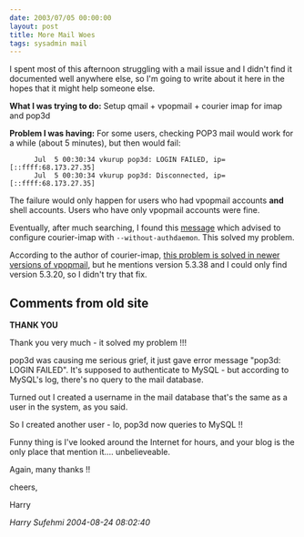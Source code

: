 ```yaml
---
date: 2003/07/05 00:00:00
layout: post
title: More Mail Woes
tags: sysadmin mail
---
```


I spent most of this afternoon struggling with a mail issue and I didn't find it documented well anywhere else, so I'm going to write about it here in the hopes that it might help someone else.

**What I was trying to do:** Setup qmail + vpopmail + courier imap for imap and pop3d

**Problem I was having:** For some users, checking POP3 mail would work for a while (about 5 minutes), but then would fail: 

          Jul  5 00:30:34 vkurup pop3d: LOGIN FAILED, ip=[::ffff:68.173.27.35]
          Jul  5 00:30:34 vkurup pop3d: Disconnected, ip=[::ffff:68.173.27.35]

The failure would only happen for users who had vpopmail accounts **and** shell accounts. Users who have only vpopmail accounts were fine.

Eventually, after much searching, I found this [message](http://bluedot.net/mail/archive/read.php?f=2&amp;i=10881&amp;t=10880) which advised to configure courier-imap with `--without-authdaemon`. This solved my problem.

According to the author of courier-imap, [this problem is solved in newer versions of vpopmail](http://sourceforge.net/mailarchive/forum.php?thread_id=2388144&amp;forum_id=33081), but he mentions version 5.3.38 and I could only find version 5.3.20, so I didn't try that fix.

<div id="comment-box">
<h2>Comments from old site</h2>

<div class="one-comment">
<p><b>THANK YOU</b></p>
<p>
Thank you very much - it solved my problem !!!
</p>
<p>
pop3d was causing me serious grief, it just gave error message "pop3d: LOGIN FAILED". It's supposed to authenticate to MySQL - but according to MySQL's log, there's no query to the mail database.
</p>

<p>
Turned out I created a username in the mail database that's the same as a user in the system, as you said.
</p>

<p>
So I created another user - lo, pop3d now queries to MySQL !!
</p>

<p>
Funny thing is I've looked around the Internet for hours, and your blog is the only place that mention it.... unbelieveable.
</p>

<p>
Again, many thanks !!
</p>

<p>
cheers,
</p>

<p>
Harry
</p>
<address class="signature">
<span class="author">Harry Sufehmi</span>
<span class="date">2004-08-24 08:02:40</span>
</address>
</div>

</div>
